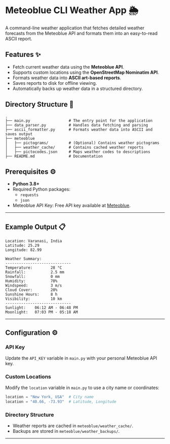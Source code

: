 # Meteoblue CLI Weather App 🌦️

A command-line weather application that fetches detailed weather forecasts from
the Meteoblue API and formats them into an easy-to-read ASCII report.


## Features ✨

- Fetch current weather data using the **Meteoblue API**.
- Supports custom locations using the **OpenStreetMap Nominatim API**.
- Formats weather data into **ASCII art-based reports**.
- Saves reports to disk for offline viewing.
- Automatically backs up weather data in a structured directory.


## Directory Structure 📂

```
.
├── main.py                 # The entry point for the application
├── data_parser.py          # Handles data fetching and parsing
├── ascii_formatter.py      # Formats weather data into ASCII and saves output
├── meteoblue
│   ├── pictograms/         # (Optional) Contains weather pictograms
│   ├── weather_cache/      # Contains cached weather reports
│   ├── pictocodes.json     # Maps weather codes to descriptions
├── README.md               # Documentation
```


## Prerequisites ⚙️

- **Python 3.8+**
- Required Python packages: 
  - `requests`
  - `json`
- Meteoblue API Key: Free API key available at [Meteoblue](https://content.meteoblue.com/en).

---


## Example Output 📋

```
Location: Varanasi, India
Latitude: 25.29
Longitude: 82.99

Weather Summary:
-----------------------------
Temperature:        28 °C
Rainfall:           2.5 mm
Snowfall:           0 mm
Humidity:           70%
Windspeed:          3 m/s
Cloud Cover:        20%
Sunshine Hours:     8 h
Visibility:         10 km
-----------------------------
Sunlight:    06:12 AM - 06:48 PM
Moonlight:   07:03 PM - 05:18 AM
```

---

## Configuration ⚙️

### API Key
Update the `API_KEY` variable in `main.py` with your personal Meteoblue API key.

### Custom Locations
Modify the `location` variable in `main.py` to use a city name or coordinates:
```python
location = "New York, USA"  # City name
location = "40.66, -73.93"  # Latitude, Longitude
```

### Directory Structure
- Weather reports are cached in `meteoblue/weather_cache/`.
- Backups are stored in `meteoblue/weather_backups/`.

---
